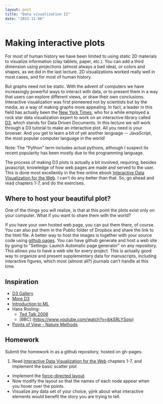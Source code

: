 ```yaml
---
layout: post
title: "Data visualization II"
date: "2015-11-06"
---
```


# Making interactive plots

For most of human history we have been limited to using static 2D materials to visualize information (clay tablets, paper, etc.). You can add a third dimension using projections (almost always a bad idea), or colors and shapes, as we did in the last lecture. 2D visualizations worked really well in most cases, and for most of human history.

But graphs need not be static. With the advent of computers we have increasingly powerful ways to interact with data, or to present them in a way that users can explore different views, or draw their own conclusions. Interactive visualization was first pioneered not by scientists but by the media, as a way of making graphs more appealing. In fact, a leader in this field has actually been the [New York Times](https://github.com/mbostock/d3/wiki/Gallery#the-new-york-times-visualizations), who for a while employed a rock star data visualization expert to work on an interactive library called [D3](http://d3js.org), which stands for Data Driven Documents. In this lecture we will work through a D3 tutorial to make an interactive plot. All you need is your browser. And you get to learn a bit of yet another language -- JavaScript, the most popular computer language in the world!

<script type="text/javascript" src="//www.google.com/trends/embed.js?hl=en-US&q=javascript,+python,+/m/0212jm&date=1/2010+61m&cmpt=q&tz=Etc/GMT-9&tz=Etc/GMT-9&content=1&cid=TIMESERIES_GRAPH_0&export=5&w=500&h=330"></script>

Note: The "Python" term includes actual pythons, although I suspect its recent popularity has been mostly due to the programming language.

The process of making D3 plots is actually a bit involved, requiring, besides javascript, knowledge of how web pages are made and served to the user. This is done most excellently in the free online ebook [Interactive Data Visualization for the Web](http://chimera.labs.oreilly.com/books/1230000000345/). I can't do any better than that. So, go ahead and read chapters 1-7, and do the exercises.

## Where to host your beautiful plot?
One of the things you will realize, is that at this point the plots exist only on your computer. What if you want to share them with the world?

If you have your own hosted web page, you can put them there, of course. You can also put them in the Public folder of Dropbox and share the link to the html file. A better way to host the images is together with your source code using [github pages](https://pages.github.com). You can have github generate and host a web site by going to "Settings: Launch Automatic page generator" on any repository. This allows you to have a web site for every project. This is actually good way to organize and present supplementary data for manuscripts, including interactive figures, which most (almost all?) journals can't handle at this time.

## Inspiration
- [D3 Gallery](https://github.com/mbostock/d3/wiki/Gallery)
- [More D3](http://bl.ocks.org/mbostock)
- [Introduction to ML](http://www.r2d3.us/visual-intro-to-machine-learning-part-1/)
- Hans Rosling:
  - [Ted Talk 2006](http://www.ted.com/talks/hans_rosling_shows_the_best_stats_you_ve_ever_seen)
  - [BBC] (https://www.youtube.com/watch?v=jbkSRLYSojo)
- [Points of View - Nature Methods](http://clearscience.info/wp/?p=546)


## Homework
Submit the homework in as a github repository, hosted on gh-pages.

1. Read [Interactive Data Visualization for the Web](http://chimera.labs.oreilly.com/books/1230000000345/) chapters 1-7, and implement the basic scatter plot
- Implement the [force-directed layout](http://chimera.labs.oreilly.com/books/1230000000345/ch11.html#_force_layout).
- Now modify the layout so that the names of each node appear when you hover over the points.
- Visualize any data set of your choice, yjink about what interactive elements would benefit the story you are trying to tell.
